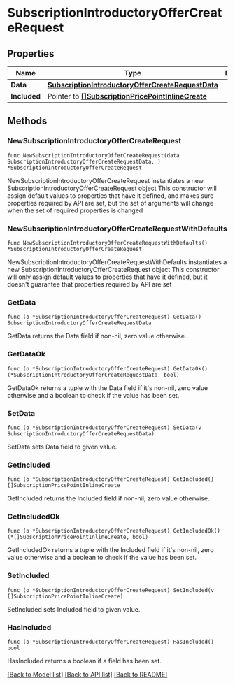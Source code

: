 # SubscriptionIntroductoryOfferCreateRequest

## Properties

Name | Type | Description | Notes
------------ | ------------- | ------------- | -------------
**Data** | [**SubscriptionIntroductoryOfferCreateRequestData**](SubscriptionIntroductoryOfferCreateRequestData.md) |  | 
**Included** | Pointer to [**[]SubscriptionPricePointInlineCreate**](SubscriptionPricePointInlineCreate.md) |  | [optional] 

## Methods

### NewSubscriptionIntroductoryOfferCreateRequest

`func NewSubscriptionIntroductoryOfferCreateRequest(data SubscriptionIntroductoryOfferCreateRequestData, ) *SubscriptionIntroductoryOfferCreateRequest`

NewSubscriptionIntroductoryOfferCreateRequest instantiates a new SubscriptionIntroductoryOfferCreateRequest object
This constructor will assign default values to properties that have it defined,
and makes sure properties required by API are set, but the set of arguments
will change when the set of required properties is changed

### NewSubscriptionIntroductoryOfferCreateRequestWithDefaults

`func NewSubscriptionIntroductoryOfferCreateRequestWithDefaults() *SubscriptionIntroductoryOfferCreateRequest`

NewSubscriptionIntroductoryOfferCreateRequestWithDefaults instantiates a new SubscriptionIntroductoryOfferCreateRequest object
This constructor will only assign default values to properties that have it defined,
but it doesn't guarantee that properties required by API are set

### GetData

`func (o *SubscriptionIntroductoryOfferCreateRequest) GetData() SubscriptionIntroductoryOfferCreateRequestData`

GetData returns the Data field if non-nil, zero value otherwise.

### GetDataOk

`func (o *SubscriptionIntroductoryOfferCreateRequest) GetDataOk() (*SubscriptionIntroductoryOfferCreateRequestData, bool)`

GetDataOk returns a tuple with the Data field if it's non-nil, zero value otherwise
and a boolean to check if the value has been set.

### SetData

`func (o *SubscriptionIntroductoryOfferCreateRequest) SetData(v SubscriptionIntroductoryOfferCreateRequestData)`

SetData sets Data field to given value.


### GetIncluded

`func (o *SubscriptionIntroductoryOfferCreateRequest) GetIncluded() []SubscriptionPricePointInlineCreate`

GetIncluded returns the Included field if non-nil, zero value otherwise.

### GetIncludedOk

`func (o *SubscriptionIntroductoryOfferCreateRequest) GetIncludedOk() (*[]SubscriptionPricePointInlineCreate, bool)`

GetIncludedOk returns a tuple with the Included field if it's non-nil, zero value otherwise
and a boolean to check if the value has been set.

### SetIncluded

`func (o *SubscriptionIntroductoryOfferCreateRequest) SetIncluded(v []SubscriptionPricePointInlineCreate)`

SetIncluded sets Included field to given value.

### HasIncluded

`func (o *SubscriptionIntroductoryOfferCreateRequest) HasIncluded() bool`

HasIncluded returns a boolean if a field has been set.


[[Back to Model list]](../README.md#documentation-for-models) [[Back to API list]](../README.md#documentation-for-api-endpoints) [[Back to README]](../README.md)


